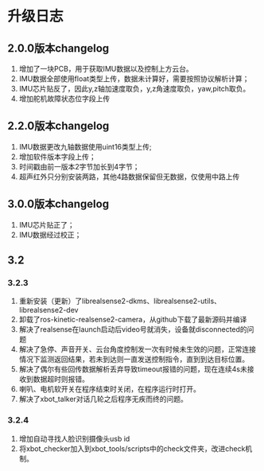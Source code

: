 # 升级日志

## 2.0.0版本changelog

1. 增加了一块PCB，用于获取IMU数据以及控制上方云台。
2. IMU数据全部使用float类型上传，数据未计算好，需要按照协议解析计算；
3. IMU芯片贴反了，因此y,z轴加速度取负，y,z角速度取负，yaw,pitch取负。
4. 增加舵机故障状态位字段上传



## 2.2.0版本changelog

1. IMU数据更改九轴数据使用uint16类型上传;
2. 增加软件版本字段上传；
3. 时间戳由前一版本2字节加长到4字节；
4. 超声红外只分别安装两路，其他4路数据保留但无数据，仅使用中路上传



## 3.0.0版本changelog

1. IMU芯片贴正了；
2. IMU数据经过校正；

## 3.2

### 3.2.3

1. 重新安装（更新）了librealsense2-dkms、librealsense2-utils、librealsense2-dev
2. 卸载了ros-kinetic-realsense2-camera，从github下载了最新源码并编译
3. 解决了realsense在launch启动后video号就消失，设备就disconnected的问题
4. 解决了急停、声音开关、云台角度控制发一次有时候未生效的问题，正常连接情况下监测返回结果，若未到达则一直发送控制指令，直到到达目标位置。
5. 解决了偶尔有些回传数据解析丢弃导致timeout报错的问题，现在连续4s未接收到数据超时则报错。
6. 喇叭、电机软开关在程序结束时关闭，在程序运行时打开。
7. 解决了xbot_talker对话几轮之后程序无疾而终的问题。

### 3.2.4

1. 增加自动寻找人脸识别摄像头usb id
2. 将xbot_checker加入到xbot_tools/scripts中的check文件夹，改进check机制。













